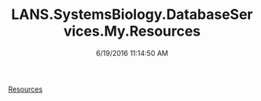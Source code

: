 ﻿---
title: LANS.SystemsBiology.DatabaseServices.My.Resources
date: 6/19/2016 11:14:50 AM
---

[Resources](T-LANS.SystemsBiology.DatabaseServices.My.Resources.Resources.html)
